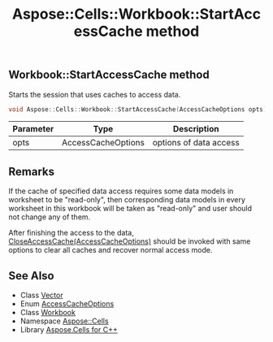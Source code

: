 ﻿---
title: Aspose::Cells::Workbook::StartAccessCache method
linktitle: StartAccessCache
second_title: Aspose.Cells for C++ API Reference
description: 'Aspose::Cells::Workbook::StartAccessCache method. Starts the session that uses caches to access data in C++.'
type: docs
weight: 800
url: /cpp/aspose.cells/workbook/startaccesscache/
---
## Workbook::StartAccessCache method


Starts the session that uses caches to access data.

```cpp
void Aspose::Cells::Workbook::StartAccessCache(AccessCacheOptions opts)
```


| Parameter | Type | Description |
| --- | --- | --- |
| opts | AccessCacheOptions | options of data access |
## Remarks



If the cache of specified data access requires some data models in worksheet to be "read-only", then corresponding data models in every worksheet in this workbook will be taken as "read-only" and user should not change any of them. 

 After finishing the access to the data, [CloseAccessCache(AccessCacheOptions)](../closeaccesscache/) should be invoked with same options to clear all caches and recover normal access mode. 

## See Also

* Class [Vector](../../vector/)
* Enum [AccessCacheOptions](../../accesscacheoptions/)
* Class [Workbook](../)
* Namespace [Aspose::Cells](../../)
* Library [Aspose.Cells for C++](../../../)
